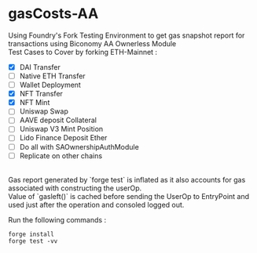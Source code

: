 # gasCosts-AA

Using Foundry's Fork Testing Environment to get gas snapshot report for transactions using Biconomy AA Ownerless Module </br>
Test Cases to Cover by forking ETH-Mainnet : </br>
- [X] DAI Transfer
- [ ] Native ETH Transfer
- [ ] Wallet Deployment
- [X] NFT Transfer
- [X] NFT Mint
- [ ] Uniswap Swap
- [ ] AAVE deposit Collateral
- [ ] Uniswap V3 Mint Position
- [ ] Lido Finance Deposit Ether
- [ ] Do all with SAOwnershipAuthModule
- [ ] Replicate on other chains

</br>
Gas report generated by `forge test` is inflated as it also accounts for gas associated with constructing the userOp. </br>
Value of `gasleft()` is cached before sending the UserOp to EntryPoint and used just after the operation and consoled logged out. </br>

Run the following commands : </br>

```
forge install
forge test -vv
```
